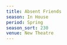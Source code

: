 ```yaml
---
title: Absent Friends
season: In House
period: Spring
season_sort: 230
venue: New Theatre
---
```



